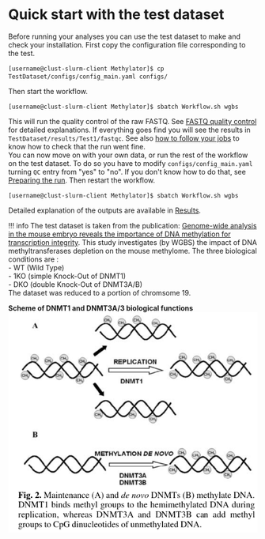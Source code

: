 # Quick start with the test dataset

Before running your analyses you can use the test dataset to make and check your installation. 
First copy the configuration file corresponding to the test. 
```
[username@clust-slurm-client Methylator]$ cp TestDataset/configs/config_main.yaml configs/
```
Then start the workflow. 
```
[username@clust-slurm-client Methylator]$ sbatch Workflow.sh wgbs
```

This will run the quality control of the raw FASTQ. See [FASTQ quality control](#fastq-quality-control) for detailed explanations. If everything goes find you will see the results in `TestDataset/results/Test1/fastqc`. See also [how to follow your jobs](#how-to-follow-your-jobs) to know how to check that the run went fine.  
You can now move on with your own data, or run the rest of the workflow on the test dataset. To do so you have to modify `configs/config_main.yaml` turning `QC` entry from "yes" to "no". If you don't know how to do that, see [Preparing the run](preparing_run.md). Then restart the workflow. 

```
[username@clust-slurm-client Methylator]$ sbatch Workflow.sh wgbs
```
Detailed explanation of the outputs are available in [Results](results.md). 

!!! info
    The test dataset is taken from the publication: [Genome-wide analysis in the mouse embryo reveals the importance of DNA methylation for transcription integrity](https://www.nature.com/articles/s41467-020-16919-w). This study investigates (by WGBS) the impact of DNA methyltransferases depletion on the mouse methylome. The three biological conditions are :                                    
    - WT  (Wild Type)    
    - 1KO (simple Knock-Out of DNMT1)    
    - DKO (double Knock-Out of DNMT3A/B)   
    The dataset was reduced to a portion of chromsome 19. 

**Scheme of DNMT1 and DNMT3A/3 biological functions** 
![dnmt](img/dnmt.png)
